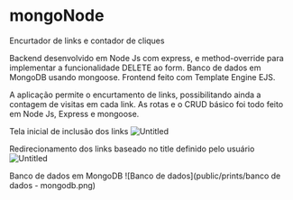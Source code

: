 # mongoNode

Encurtador de links e contador de cliques

Backend desenvolvido em Node Js com express, e method-override para implementar a funcionalidade DELETE ao form.
Banco de dados em MongoDB usando mongoose. 
Frontend feito com Template Engine EJS.


A aplicação permite o encurtamento de links, possibilitando ainda a contagem de visitas em cada link.
As rotas e o CRUD básico foi todo feito em Node Js, Express e mongoose.

Tela inicial de inclusão dos links
![Untitled](https://s3-us-west-2.amazonaws.com/secure.notion-static.com/cafc4a57-6995-4248-9510-7231cf222bd7/Untitled.png)

Redirecionamento dos links baseado no title definido pelo usuário
![Untitled](https://s3-us-west-2.amazonaws.com/secure.notion-static.com/9cf252b4-eed2-436b-85e4-fe94a3ff40ff/Untitled.png)



Banco de dados em MongoDB
![Banco de dados](public/prints/banco de dados - mongodb.png)
